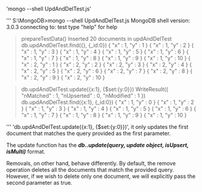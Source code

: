 

'mongo --shell UpdAndDelTest.js'

'''
S:\MongoDB>mongo --shell UpdAndDelTest.js
MongoDB shell version: 3.0.3
connecting to: test
type "help" for help
> prepareTestData()
Inserted 20 documents in updAndDelTest
> db.updAndDelTest.find({}, {_id:0})
{ "x" : 1, "y" : 1 }
{ "x" : 1, "y" : 2 }
{ "x" : 1, "y" : 3 }
{ "x" : 1, "y" : 4 }
{ "x" : 1, "y" : 5 }
{ "x" : 1, "y" : 6 }
{ "x" : 1, "y" : 7 }
{ "x" : 1, "y" : 8 }
{ "x" : 1, "y" : 9 }
{ "x" : 1, "y" : 10 }
{ "x" : 2, "y" : 1 }
{ "x" : 2, "y" : 2 }
{ "x" : 2, "y" : 3 }
{ "x" : 2, "y" : 4 }
{ "x" : 2, "y" : 5 }
{ "x" : 2, "y" : 6 }
{ "x" : 2, "y" : 7 }
{ "x" : 2, "y" : 8 }
{ "x" : 2, "y" : 9 }
{ "x" : 2, "y" : 10 }



> db.updAndDelTest.update({x:1}, {$set:{y:0}})
WriteResult({ "nMatched" : 1, "nUpserted" : 0, "nModified" : 1 })
> db.updAndDelTest.find({x:1}, {_id:0})
{ "x" : 1, "y" : 0 }
{ "x" : 1, "y" : 2 }
{ "x" : 1, "y" : 3 }
{ "x" : 1, "y" : 4 }
{ "x" : 1, "y" : 5 }
{ "x" : 1, "y" : 6 }
{ "x" : 1, "y" : 7 }
{ "x" : 1, "y" : 8 }
{ "x" : 1, "y" : 9 }
{ "x" : 1, "y" : 10 }
>
'''
'db.updAndDelTest.update({x:1}, {$set:{y:0}})', it only updates the first document that matches the query provided as the first parameter. 

The update function has the ***db.<collection name>.update(query, update object, isUpsert, isMulti)*** format.

Removals, on other hand, behave differently. By default, the remove operation deletes all the documents that match the provided query. However, if we wish to delete only one document, we will explicitly pass the second parameter as true.






